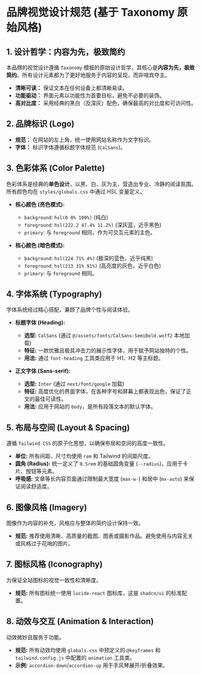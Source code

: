 # 品牌视觉设计规范 (基于 Taxonomy 原始风格)

## 1. 设计哲学：内容为先，极致简约

本品牌的视觉设计遵循 `Taxonomy` 模板的原始设计哲学，其核心是**内容为先，极致简约**。所有设计元素都为了更好地服务于内容的呈现，而非喧宾夺主。

- **清晰可读：** 保证文本在任何设备上都清晰易读。
- **功能驱动：** 界面元素以功能性为首要目标，避免不必要的装饰。
- **高对比度：** 采用经典的黑白（及深灰）配色，确保最高的对比度和可访问性。

## 2. 品牌标识 (Logo)

- **规范：** 在网站的左上角，统一使用网站名称作为文字标识。
- **字体：** 标识字体遵循标题字体规范 (`CalSans`)。

## 3. 色彩体系 (Color Palette)

色彩体系是经典的**单色设计**，以黑、白、灰为主，营造出专业、冷静的阅读氛围。所有颜色均在 `styles/globals.css` 中通过 HSL 变量定义。

- **核心颜色 (亮色模式):**
  - `background`: `hsl(0 0% 100%)` (纯白)
  - `foreground`: `hsl(222.2 47.4% 11.2%)` (深灰蓝，近乎黑色)
  - `primary`: 与 `foreground` 相同，作为可交互元素的主色。

- **核心颜色 (暗色模式):**
  - `background`: `hsl(224 71% 4%)` (极深的蓝色，近乎纯黑)
  - `foreground`: `hsl(213 31% 91%)` (高亮度的灰色，近乎白色)
  - `primary`: 与 `foreground` 相同。

## 4. 字体系统 (Typography)

字体系统经过精心搭配，兼顾了品牌个性与阅读体验。

- **标题字体 (Heading):**
  - **选型:** `CalSans` (通过 `@/assets/fonts/CalSans-SemiBold.woff2` 本地加载)
  - **特征:** 一款优雅且极具冲击力的展示性字体，用于赋予网站独特的个性。
  - **用法:** 通过 `font-heading` 工具类应用于 H1、H2 等主标题。

- **正文字体 (Sans-serif):**
  - **选型:** `Inter` (通过 `next/font/google` 加载)
  - **特征:** 高度优化的界面字体，在各种字号和屏幕上都表现出色，保证了正文的最佳可读性。
  - **用法:** 应用于网站的 `body`，是所有段落文本的默认字体。

## 5. 布局与空间 (Layout & Spacing)

遵循 `Tailwind CSS` 的原子化思想，以确保布局和空间的高度一致性。

- **单位:** 所有间距、尺寸均使用 `rem` 和 Tailwind 的间距尺度。
- **圆角 (Radius):** 统一定义了 `0.5rem` 的基础圆角变量 (`--radius`)，应用于卡片、按钮等元素。
- **呼吸感:** 文章等长内容页面通过限制最大宽度 (`max-w-`) 和居中 (`mx-auto`) 来保证阅读舒适度。

## 6. 图像风格 (Imagery)

图像作为内容的补充，风格应与整体的简约设计保持一致。

- **规范:** 推荐使用清晰、高质量的截图、图表或摄影作品。避免使用与内容无关或风格过于花哨的图片。

## 7. 图标风格 (Iconography)

为保证全站图标的视觉一致性和清晰度。

- **规范:** 所有图标统一使用 `lucide-react` 图标库，这是 `shadcn/ui` 的标准配置。

## 8. 动效与交互 (Animation & Interaction)

动效微妙且服务于功能。

- **规范:** 所有动效均使用 `globals.css` 中预定义的 `@keyframes` 和 `tailwind.config.js` 中配置的 `animation` 工具类。
- **示例:** `accordion-down`/`accordion-up` 用于手风琴展开/折叠效果。 